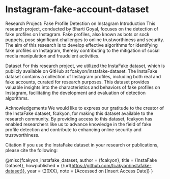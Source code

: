 # Instagram-fake-account-dataset

Research Project: Fake Profile Detection on Instagram
Introduction
This research project, conducted by Bharti Goyal, focuses on the detection of fake profiles on Instagram. Fake profiles, also known as bots or sock puppets, pose significant challenges to online trustworthiness and security. The aim of this research is to develop effective algorithms for identifying fake profiles on Instagram, thereby contributing to the mitigation of social media manipulation and fraudulent activities.

Dataset
For this research project, we utilized the InstaFake dataset, which is publicly available on GitHub at fcakyon/instafake-dataset. The InstaFake dataset contains a collection of Instagram profiles, including both real and fake accounts, curated for research purposes. This dataset provides valuable insights into the characteristics and behaviors of fake profiles on Instagram, facilitating the development and evaluation of detection algorithms.

Acknowledgements
We would like to express our gratitude to the creator of the InstaFake dataset, fcakyon, for making this dataset available to the research community. By providing access to this dataset, fcakyon has enabled researchers like us to advance knowledge in the field of fake profile detection and contribute to enhancing online security and trustworthiness.

Citation
If you use the InstaFake dataset in your research or publications, please cite the following:

@misc{fcakyon_instafake_dataset,
  author       = {fcakyon},
  title        = {InstaFake Dataset},
  howpublished = {\url{https://github.com/fcakyon/instafake-dataset}},
  year         = {20XX},
  note         = {Accessed on [Insert Access Date]}
}

